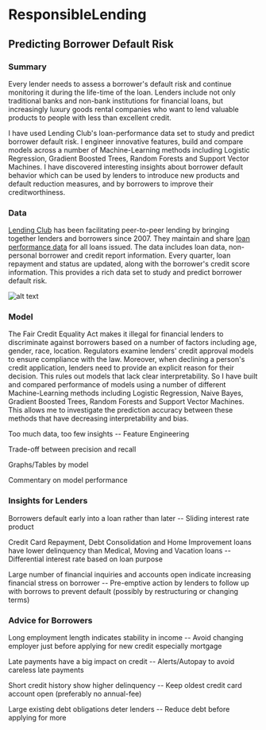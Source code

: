 # ResponsibleLending
## Predicting Borrower Default Risk

### Summary
Every lender needs to assess a borrower's default risk and continue monitoring it during the life-time of the loan. Lenders include not only traditional banks and non-bank institutions for financial loans, but increasingly luxury goods rental companies who want to lend valuable products to people with less than excellent credit.

I have used Lending Club's loan-performance data set to study and predict borrower default risk. I engineer innovative features, build and compare models across a number of Machine-Learning methods including Logistic Regression, Gradient Boosted Trees, Random Forests and Support Vector Machines. I have discovered interesting insights about borrower default behavior which can be used by lenders to introduce new products and default reduction measures, and by borrowers to improve their creditworthiness.

### Data
[Lending Club](https://www.lendingclub.com/) has been facilitating peer-to-peer lending by bringing together lenders and borrowers since 2007. They maintain and share [loan performance data](https://www.lendingclub.com/info/download-data.action) for all loans issued. The data includes loan data, non-personal borrower and credit report information. Every quarter, loan repayment and status are updated, along with the borrower's credit score information. This provides a rich data set to study and predict borrower default risk.


![alt text](img/LC_Data2.jpg "Sample Data")


### Model 
The Fair Credit Equality Act makes it illegal for financial lenders to discriminate against borrowers based on a number of factors including age, gender, race, location. Regulators examine lenders' credit approval models to ensure compliance with the law. Moreover, when declining a person's credit application, lenders need to provide an explicit reason for their decision. This rules out models that lack clear interpretability. So I have built and compared performance of models using a number of different Machine-Learning methods including Logistic Regression, Naive Bayes, Gradient Boosted Trees, Random Forests and Support Vector Machines. This allows me to investigate the prediction accuracy between these methods that have decreasing interpretability and bias.

Too much data, too few insights -- Feature Engineering

Trade-off between precision and recall 

Graphs/Tables by model

Commentary on model performance

### Insights for Lenders

Borrowers default early into a loan rather than later -- Sliding interest rate product

Credit Card Repayment, Debt Consolidation and Home Improvement loans have lower delinquency than Medical, Moving and Vacation loans -- Differential interest rate based on loan purpose

Large number of financial inquiries and accounts open indicate increasing financial stress on borrower -- Pre-emptive action by lenders to follow up with borrows to prevent default (possibly by restructuring or changing terms)

### Advice for Borrowers

Long employment length indicates stability in income -- Avoid changing employer just before applying for new credit especially mortgage

Late payments have a big impact on credit -- Alerts/Autopay to avoid careless late payments

Short credit history show higher delinquency -- Keep oldest credit card account open (preferably no annual-fee)

Large existing debt obligations deter lenders -- Reduce debt before applying for more
